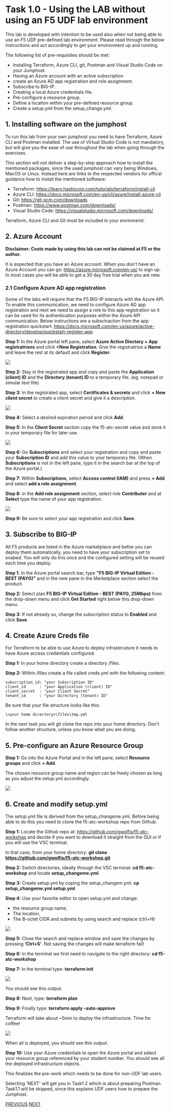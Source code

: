# Task 1.0 - Using the LAB without using an F5 UDF lab environment

This lab is developed with intention to be used also when not being able to use an F5 UDF pre-defined lab environment. Please read through the below instructions and act accordingly to get your environment up and running.

The following list of pre-requisites should be met:
 * Installing Terraform, Azure CLI, git, Postman and Visual Studio Code on your Jumphost.
 * Having an Azure account with an active subscription
 * create an Azure AD app registration and role assignment.
 * Subscribe to BIG-IP.
 * Creating a local Azure credentials file. 
 * Pre-configure a resource group.
 * Define a location within your pre-defined resource group.
 * Create a setup.yml from the setup_change.yml.

## 1. Installing software on the jumphost

To run this lab from your own jumphost you need to have Terraform, Azure CLI and Postman installed. The use of Virtual Studio Code is not mandatory, but will give you the ease of use throughout the lab when going through the exercises.

This section will not deliver a step-by-step approach how to install the mentioned packages, since the used jumphost can vary being Windows, MacOS or Linux. Instead here are links to the respected vendors for offical guidance how to install the mentioned software:
 * Terraform: https://learn.hashicorp.com/tutorials/terraform/install-cli
 * Azure CLI: https://docs.microsoft.com/en-us/cli/azure/install-azure-cli
 * Git: https://git-scm.com/downloads
 * Postman: https://www.postman.com/downloads/
 * Visual Studio Code: https://visualstudio.microsoft.com/downloads/

Terraform, Azure CLI and Git must be included in your environemt.

## 2. Azure Account

**Disclaimer: Costs made by using this lab can not be claimed at F5 or the author.**

It is expected that you have an Azure account. When you don't have an Azure Account you can go: https://azure.microsoft.com/en-us/ to sign up. In most cases you will be able to get a 30 day free trial when you are new.


### 2.1 Configure Azure AD app registration
Some of the labs will require that the F5 BIG-IP interacts with the Azure API. To enable this communication, we need to configure Azure AD app registration and next we need to assign a role to this app registration so it can be used for its authentication purposes within the Azure API communication.
Below instructions are a subsctraction from the app registration quickstart: https://docs.microsoft.com/en-us/azure/active-directory/develop/quickstart-register-app

**Step 1:** In the Azure portal left pane, select **Azure Active Diectory > App registratrions** and click **+New Registration**. Give the registratrion a **Name** and leave the rest at its default and click **Register**.

![](../png/module1/task1_0_p1.png)

**Step 2:** Stay in the registrated app and copy and paste the **Application (client) ID** and the **Directory (tenant) ID** to a temporary file. (eg. notepad or simular text file)

**Step 3:** In the registrated app, select **Certificates & secrets** and click **+ New client secret** to create a client secret and give it a description.

![](../png/module1/task1_0_p2.png)

**Step 4:** Select a desired expiration period and click **Add**.

**Step 5:** In the **Client Secret** section copy the f5-atc-secret value and store it in your temporary file for later use.

![](../png/module1/task1_0_p3.png)

**Step 6:** Go **Subscriptions** and select your registration and copy and paste your **Subscription ID** and add this value to your temporary file. (When **Subscriptions** is not in the left pane, type it in the search bar at the top of the Azure portal.)

**Step 7:** Within **Subscriptions**, select **Access control (IAM)** and press **+ Add** and select **add a role assignment**.

**Step 8:** in the **Add role assignment** section, select role **Contributer** and at **Select** type the name of your app registration. 


![](../png/module1/task1_0_p4.png)

**Step 9:** Be sure to select your app registration and click **Save**.

## 3. Subscribe to BIG-IP
All F5 products are listed in the Azure marketplace and befoe you can deploy them automatically, you need to have your subscription set to enabed. You will only do this once and the configured setting will be reused each time you deploy.

**Step 1.** In the Azure portal search bar, type **"F5 BIG-IP Virtual Edition - BEST (PAYG)"** and in the new pane in the Marketplace section select the product.

**Step 2:** Select plan **F5 BIG-IP Virtual Edition - BEST (PAYG, 25Mbps)** from the drop-down menu and click **Get Started** right below this drop-down menu.

**Step 3:** If not already so, change the subscription status to **Enabled** and click **Save**.

## 4. Create Azure Creds file
For Terraform to be able to use Azure to deploy infrastrcuture it needs to have Azure access credentials configured.

**Step 1:** In your home directory create a directory /files.

**Step 2:** Within /files create a file called creds.yml with the following content:

```
subscription_id: "your Subscription ID"
client_id      : "your Application (client) ID"
client_secret  : "your Client Secret"
tenant_id      : "your Directory (tenant) ID"
```

Be sure that your file structure looks like this:

```
\<your home directory>\files\tmp.yml
```

In the next task you will git clone the repo into your home directory. Don't follow another structure, unless you know what you are doing.

## 5. Pre-configure an Azure Resource Group

**Step 1:** Go into the Azure Portal and in the left pane, select **Resource groups** and click **+ Add**.

The chosen resource group name and region can be freely chosen as long as you adjust the setup.yml accordingly.

![](../png/module1/task1_0_p5.png)

## 6. Create and modify setup.yml
The setup.yml file is derived from the setup_changeme.yml. Before being able to do this you need to clone the f5-atc-workshop repo from Github.

**Step 1:** Locate the Github repo at: https://github.com/gwolfis/f5-atc-workshop and decide if you want to download it straight from the GUI or if you will use the VSC terminal.

In that case, from your home directory: **git clone https://github.com/gwolfis/f5-atc-workshop.git**

**Step 2:** Switch directories, ideally through the VSC terminal:  **cd f5-atc-workshop** and locate **setup_changeme.yml**.

**Step 3:** Create setup.yml by coping the setup_changem.yml. **cp setup_changeme.yml setup.yml**

**Step 4:** Use your favorite editor to open setup.yml and change:
 * the resource group name,
 * The location,
 * The B-octet CIDR and subnets by using search and replace (ctrl+H)

![](../png/module1/task1_0_p6.png)

**Step 5:** Close the search and replace window and save the changes by pressing **‘Ctrl+S’**. Not saving the changes will make terraform fail!

**Step 6:** In the terminal we first need to navigate to the right directory: **cd f5-atc-workshop**

**Step 7:** In the terminal type: **terraform init**
 
![](../png/module1/task1_1_p11.png)

You should see this output.

**Step 8:** Next, type: **terraform plan**

**Step 9:** Finally type: **terraform apply -auto-approve**

Terraform will take about ~5min to deploy the infrastructure. Time for coffee!

![](../png/module1/task1_1_p12.png)

When all is deployed, you should see this output.

**Step 10:** Use your Azure credentials to open the Azure portal and select your resource group referenced by your student number. You should see all the deployed infrastructure objects.

This finalizes the pre-work which needs to be done for non-UDF lab users.

Selecting 'NEXT' will get you in Task1.2 which is about preparing Postman. Task1.1 will be skipped, since this explains UDF users how to prepare the Jumphost.


[PREVIOUS](module1.md)      [NEXT](task1_2.md)